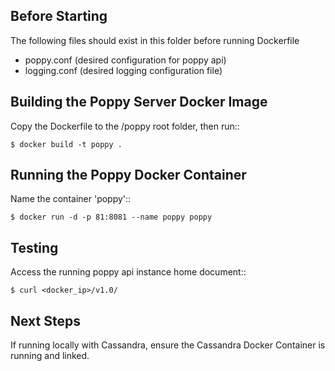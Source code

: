 Before Starting
---------------

The following files should exist in this folder before running Dockerfile
* poppy.conf (desired configuration for poppy api)
* logging.conf (desired logging configuration file)



Building the Poppy Server Docker Image
--------------------------------------

Copy the Dockerfile to the /poppy root folder, then run::

    $ docker build -t poppy .


Running the Poppy Docker Container
--------------------------------------

Name the container 'poppy'::

    $ docker run -d -p 81:8081 --name poppy poppy


Testing
--------

Access the running poppy api instance home document::

    $ curl <docker_ip>/v1.0/


Next Steps
----------

If running locally with Cassandra, ensure the Cassandra Docker Container is running and linked.